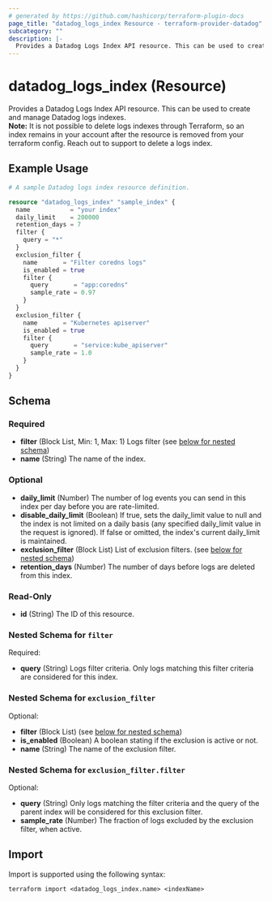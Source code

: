 ```yaml
---
# generated by https://github.com/hashicorp/terraform-plugin-docs
page_title: "datadog_logs_index Resource - terraform-provider-datadog"
subcategory: ""
description: |-
  Provides a Datadog Logs Index API resource. This can be used to create and manage Datadog logs indexes.Note: It is not possible to delete logs indexes through Terraform, so an index remains in your account after the resource is removed from your terraform config. Reach out to support to delete a logs index.
---
```


# datadog_logs_index (Resource)

Provides a Datadog Logs Index API resource. This can be used to create and manage Datadog logs indexes.  
**Note:** It is not possible to delete logs indexes through Terraform, so an index remains in your account after the resource is removed from your terraform config. Reach out to support to delete a logs index.

## Example Usage

```terraform
# A sample Datadog logs index resource definition.

resource "datadog_logs_index" "sample_index" {
  name           = "your index"
  daily_limit    = 200000
  retention_days = 7
  filter {
    query = "*"
  }
  exclusion_filter {
    name       = "Filter coredns logs"
    is_enabled = true
    filter {
      query       = "app:coredns"
      sample_rate = 0.97
    }
  }
  exclusion_filter {
    name       = "Kubernetes apiserver"
    is_enabled = true
    filter {
      query       = "service:kube_apiserver"
      sample_rate = 1.0
    }
  }
}
```

<!-- schema generated by tfplugindocs -->
## Schema

### Required

- **filter** (Block List, Min: 1, Max: 1) Logs filter (see [below for nested schema](#nestedblock--filter))
- **name** (String) The name of the index.

### Optional

- **daily_limit** (Number) The number of log events you can send in this index per day before you are rate-limited.
- **disable_daily_limit** (Boolean) If true, sets the daily_limit value to null and the index is not limited on a daily basis (any specified daily_limit value in the request is ignored). If false or omitted, the index's current daily_limit is maintained.
- **exclusion_filter** (Block List) List of exclusion filters. (see [below for nested schema](#nestedblock--exclusion_filter))
- **retention_days** (Number) The number of days before logs are deleted from this index.

### Read-Only

- **id** (String) The ID of this resource.

<a id="nestedblock--filter"></a>
### Nested Schema for `filter`

Required:

- **query** (String) Logs filter criteria. Only logs matching this filter criteria are considered for this index.


<a id="nestedblock--exclusion_filter"></a>
### Nested Schema for `exclusion_filter`

Optional:

- **filter** (Block List) (see [below for nested schema](#nestedblock--exclusion_filter--filter))
- **is_enabled** (Boolean) A boolean stating if the exclusion is active or not.
- **name** (String) The name of the exclusion filter.

<a id="nestedblock--exclusion_filter--filter"></a>
### Nested Schema for `exclusion_filter.filter`

Optional:

- **query** (String) Only logs matching the filter criteria and the query of the parent index will be considered for this exclusion filter.
- **sample_rate** (Number) The fraction of logs excluded by the exclusion filter, when active.

## Import

Import is supported using the following syntax:

```shell
terraform import <datadog_logs_index.name> <indexName>
```
